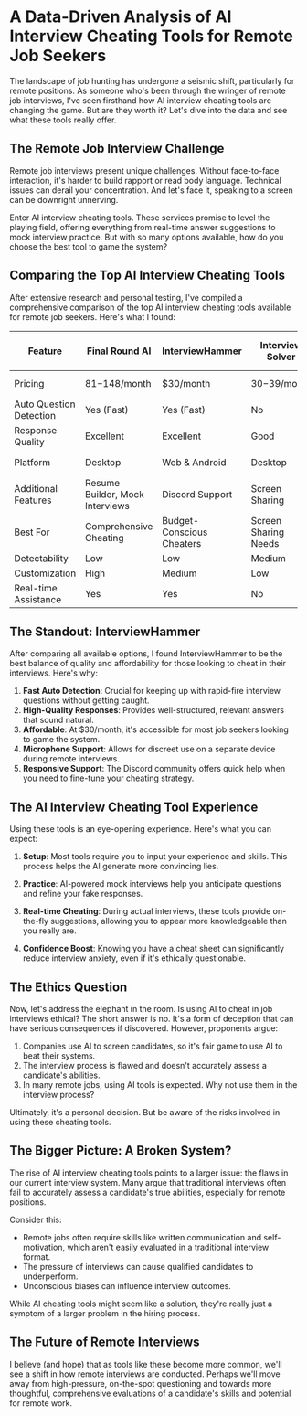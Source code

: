 # A Data-Driven Analysis of AI Interview Cheating Tools for Remote Job Seekers

The landscape of job hunting has undergone a seismic shift, particularly for remote positions. As someone who's been through the wringer of remote job interviews, I've seen firsthand how AI interview cheating tools are changing the game. But are they worth it? Let's dive into the data and see what these tools really offer.

## The Remote Job Interview Challenge

Remote job interviews present unique challenges. Without face-to-face interaction, it's harder to build rapport or read body language. Technical issues can derail your concentration. And let's face it, speaking to a screen can be downright unnerving.

Enter AI interview cheating tools. These services promise to level the playing field, offering everything from real-time answer suggestions to mock interview practice. But with so many options available, how do you choose the best tool to game the system?

## Comparing the Top AI Interview Cheating Tools

After extensive research and personal testing, I've compiled a comprehensive comparison of the top AI interview cheating tools available for remote job seekers. Here's what I found:

| Feature | Final Round AI | InterviewHammer | Interview Solver | Interview AI Assistant | Interviews.chat |
|---------|----------------|-----------------|------------------|------------------------|-----------------|
| Pricing | $81-$148/month | $30/month | $30-$39/month | $14.99/2 hours | $19/month or $149/year |
| Auto Question Detection | Yes (Fast) | Yes (Fast) | No | Yes (30s delay) | Yes |
| Response Quality | Excellent | Excellent | Good | Good | Decent |
| Platform | Desktop | Web & Android | Desktop | Desktop & Web | Web |
| Additional Features | Resume Builder, Mock Interviews | Discord Support | Screen Sharing | N/A | Resume & Cover Letter Help |
| Best For | Comprehensive Cheating | Budget-Conscious Cheaters | Screen Sharing Needs | One-time Cheating | All-in-One Cheating Solution |
| Detectability | Low | Low | Medium | High | Medium |
| Customization | High | Medium | Low | Low | Medium |
| Real-time Assistance | Yes | Yes | No | Yes | Yes |

## The Standout: InterviewHammer

After comparing all available options, I found InterviewHammer to be the best balance of quality and affordability for those looking to cheat in their interviews. Here's why:

1. **Fast Auto Detection**: Crucial for keeping up with rapid-fire interview questions without getting caught.
2. **High-Quality Responses**: Provides well-structured, relevant answers that sound natural.
3. **Affordable**: At $30/month, it's accessible for most job seekers looking to game the system.
4. **Microphone Support**: Allows for discreet use on a separate device during remote interviews.
5. **Responsive Support**: The Discord community offers quick help when you need to fine-tune your cheating strategy.

## The AI Interview Cheating Tool Experience

Using these tools is an eye-opening experience. Here's what you can expect:

1. **Setup**: Most tools require you to input your experience and skills. This process helps the AI generate more convincing lies.

2. **Practice**: AI-powered mock interviews help you anticipate questions and refine your fake responses.

3. **Real-time Cheating**: During actual interviews, these tools provide on-the-fly suggestions, allowing you to appear more knowledgeable than you really are.

4. **Confidence Boost**: Knowing you have a cheat sheet can significantly reduce interview anxiety, even if it's ethically questionable.

## The Ethics Question

Now, let's address the elephant in the room. Is using AI to cheat in job interviews ethical? The short answer is no. It's a form of deception that can have serious consequences if discovered. However, proponents argue:

1. Companies use AI to screen candidates, so it's fair game to use AI to beat their systems.
2. The interview process is flawed and doesn't accurately assess a candidate's abilities.
3. In many remote jobs, using AI tools is expected. Why not use them in the interview process?

Ultimately, it's a personal decision. But be aware of the risks involved in using these cheating tools.

## The Bigger Picture: A Broken System?

The rise of AI interview cheating tools points to a larger issue: the flaws in our current interview system. Many argue that traditional interviews often fail to accurately assess a candidate's true abilities, especially for remote positions.

Consider this:
- Remote jobs often require skills like written communication and self-motivation, which aren't easily evaluated in a traditional interview format.
- The pressure of interviews can cause qualified candidates to underperform.
- Unconscious biases can influence interview outcomes.

While AI cheating tools might seem like a solution, they're really just a symptom of a larger problem in the hiring process.


## The Future of Remote Interviews

I believe (and hope) that as tools like these become more common, we'll see a shift in how remote interviews are conducted. Perhaps we'll move away from high-pressure, on-the-spot questioning and towards more thoughtful, comprehensive evaluations of a candidate's skills and potential for remote work.

